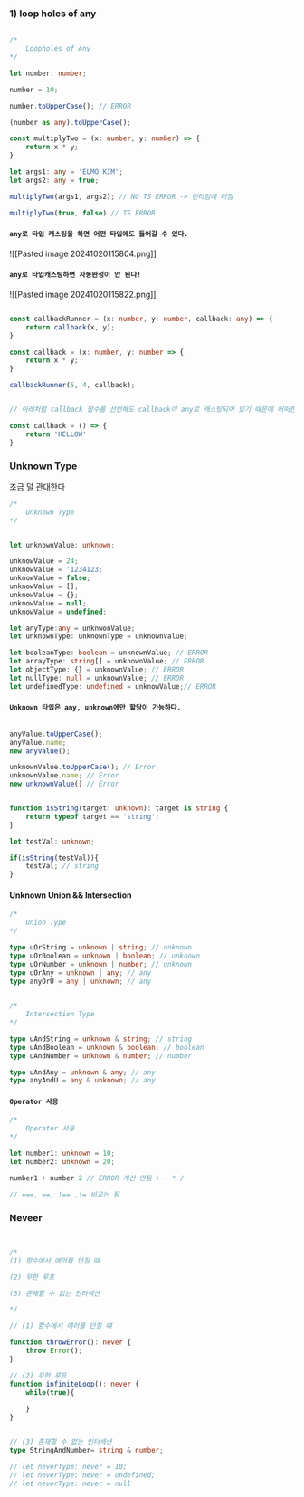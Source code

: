 


### 1) loop holes of any

```ts

/*
	Loopholes of Any
*/

let number: number;

number = 10;

number.toUpperCase(); // ERROR

(number as any).toUpperCase();

const multiplyTwo = (x: number, y: number) => {
	return x * y; 
}

let args1: any = 'ELMO KIM';
let args2: any = true;

multiplyTwo(args1, args2); // NO TS ERROR -> 런타임에 터짐

multiplyTwo(true, false) // TS ERROR

```

#### `any로 타입 캐스팅을 하면 어떤 타입에도 들어갈 수 있다.`


![[Pasted image 20241020115804.png]]

#### `any로 타입캐스팅하면 자동완성이 안 된다!`

![[Pasted image 20241020115822.png]]


```ts

const callbackRunner = (x: number, y: number, callback: any) => {
	return callback(x, y);
}

const callback = (x: number, y: number => {
	return x * y;
}

callbackRunner(5, 4, callback);

```


```ts

// 아래처럼 callback 함수를 선언해도 callback이 any로 캐스팅되어 있기 때문에 어떠한 에러도 발견할 수 없다.

const callback = () => {
	return 'HELLOW'
}

```

### Unknown Type

조금 덜 관대한다

```ts
/*
	Unknown Type
*/


let unknownValue: unknown;

unknowValue = 24;
unknowValue = '1234123;
unknowValue = false;
unknowValue = [];
unknowValue = {};
unknowValue = null;
unknowValue = undefined;

let anyType:any = unknwonValue;
let unknownType: unknownType = unknownValue;

let booleanType: boolean = unknownValue; // ERROR
let arrayType: string[] = unknownValue; // ERROR
let objectType: {} = unknownValue; // ERROR
let nullType: null = unknownValue; // ERROR
let undefinedType: undefined = unknowValue;// ERROR

```

#### `Unknown 타입은 any, unknown에만 할당이 가능하다.`

```ts

anyValue.toUpperCase();
anyValue.name;
new anyValue();

unknownValue.toUpperCase(); // Error
unknownValue.name; // Error
new unknownValue() // Error

```


```ts

function isString(target: unknown): target is string {
	return typeof target == 'string';
}

let testVal: unknown;

if(isString(testVal)){
	testVal; // string
}

```

#### Unknown Union && Intersection

```ts
/*
	Union Type
*/

type uOrString = unknown | string; // unknown
type uOrBoolean = unknown | boolean; // unknown
type uOrNumber = unknown | number; // unknown
type uOrAny = unknown | any; // any
type anyOrU = any | unknown; // any
 
```

```ts
/*
	Intersection Type
*/

type uAndString = unknown & string; // string
type uAndBoolean = unknown & boolean; // boolean
type uAndNumber = unknown & number; // number

type uAndAny = unknown & any; // any
type anyAndU = any & unknown; // any

```

#### `Operator 사용`

```ts
/*
	Operator 사용
*/

let number1: unknown = 10;
let number2: unknown = 20;

number1 + number 2 // ERROR 계산 안됨 + - * /

// ===, ==, !== ,!= 비교는 됨

```


### Neveer

```ts


/*
(1) 함수에서 에러를 던질 때

(2) 무한 루프

(3) 존재할 수 없는 인터섹션

*/

// (1) 함수에서 에러를 던질 떄

function throwError(): never {
	throw Error();
}

// (2) 무한 루프
function infiniteLoop(): never {
	while(true){
	
	}
}


// (3) 존재할 수 없는 인터섹션
type StringAndNumber= string & number;

// let neverType: never = 10;
// let neverType: never = undefined;
// let neverType: never = null

```